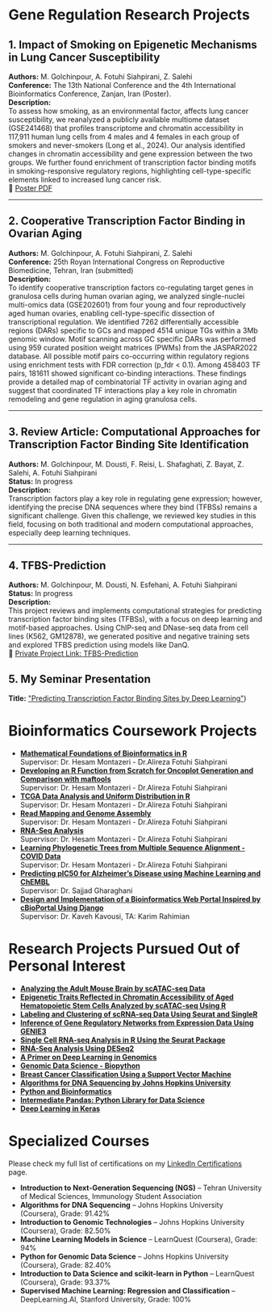 # Gene Regulation Research Projects 
## 1. Impact of Smoking on Epigenetic Mechanisms in Lung Cancer Susceptibility  
**Authors:** M. Golchinpour, A. Fotuhi Siahpirani, Z. Salehi  
**Conference:** The 13th National Conference and the 4th International Bioinformatics Conference, Zanjan, Iran (Poster).<br>
**Description:**  
To assess how smoking, as an environmental factor, affects lung cancer susceptibility, we reanalyzed a publicly available multiome dataset (GSE241468) that profiles transcriptome and chromatin accessibility in 117,911 human lung cells from 4 males and 4 females in each group of smokers and never-smokers (Long et al., 2024). Our analysis identified changes in chromatin accessibility and gene expression between the two groups. We further found enrichment of transcription factor binding motifs in smoking-responsive regulatory regions, highlighting cell-type-specific elements linked to increased lung cancer risk.    
📄 [Poster PDF](https://github.com/mariyagolchin/projects/blob/main/Poster_golchinpour.pdf)

---

## 2. Cooperative Transcription Factor Binding in Ovarian Aging  
**Authors:** M. Golchinpour, A. Fotuhi Siahpirani, Z. Salehi  
**Conference:** 25th Royan International Congress on Reproductive Biomedicine, Tehran, Iran (submitted)  
**Description:**  
To identify cooperative transcription factors co-regulating target genes in granulosa cells during human ovarian aging, we analyzed single-nuclei multi-omics data (GSE202601) from four young and four reproductively aged human ovaries, enabling cell-type-specific dissection of transcriptional regulation. We identified 7262 differentially accessible regions (DARs) specific to GCs and mapped 4514 unique TGs within a 3Mb genomic window. Motif scanning across GC specific DARs was performed using 959 curated position weight matrices (PWMs) from the JASPAR2022 database. All possible motif pairs co-occurring within regulatory regions using enrichment tests with FDR correction (p_fdr < 0.1). Among 458403 TF pairs, 181611 showed significant co-binding interactions. These findings provide a detailed map of combinatorial TF activity in ovarian aging and suggest that coordinated TF interactions play a key role in chromatin remodeling and gene regulation in aging granulosa cells.

---

## 3. Review Article: Computational Approaches for Transcription Factor Binding Site Identification  
**Authors:** M. Golchinpour, M. Dousti, F. Reisi, L. Shafaghati, Z. Bayat, Z. Salehi, A. Fotuhi Siahpirani  
**Status:** In progress  
**Description:**  
Transcription factors play a key role in regulating gene expression; however, identifying the precise DNA sequences where they bind (TFBSs) remains a significant challenge. Given this challenge, we reviewed key studies in this field, focusing on both traditional and modern computational approaches, especially deep learning techniques.

---

## 4. TFBS-Prediction  
**Authors:** M. Golchinpour, M. Dousti, N. Esfehani, A. Fotuhi Siahpirani  
**Status:** In progress  
**Description:**  
This project reviews and implements computational strategies for predicting transcription factor binding sites (TFBSs), with a focus on deep learning and motif-based approaches. Using ChIP-seq and DNase-seq data from cell lines (K562, GM12878), we generated positive and negative training sets and explored TFBS prediction using models like DanQ.<br>
 🔗 [Private Project Link: TFBS-Prediction](https://github.com/mariyagolchin/TFBS-Prediction)

 ## 5. My Seminar Presentation
**Title:** ["Predicting Transcription Factor Binding Sites by Deep Learning"](https://github.com/mariyagolchin/Seminar-Presentation_Predicting-transcription-factor-binding-site-by-deep-learning?tab=readme-ov-file))

# Bioinformatics Coursework Projects

- **[Mathematical Foundations of Bioinformatics in R](https://github.com/mariyagolchin/MFB-R-Programming-1/blob/main/HW_P01.pdf)**  
  Supervisor: Dr. Hesam Montazeri - Dr.Alireza Fotuhi Siahpirani
- **[Developing an R Function from Scratch for Oncoplot Generation and Comparison with maftools](https://github.com/mariyagolchin/MFB-R-Programming-2/blob/main/HW_P02.pdf)**  
  Supervisor: Dr. Hesam Montazeri - Dr.Alireza Fotuhi Siahpirani
- **[TCGA Data Analysis and Uniform Distribution in R](https://github.com/mariyagolchin/MFB-R-Programming-4/blob/main/HW_P04.pdf)**  
  Supervisor: Dr. Hesam Montazeri  - Dr.Alireza Fotuhi Siahpirani 
- **[Read Mapping and Genome Assembly](https://github.com/mariyagolchin/Read-mapping-and-genome-assembly/)**  
  Supervisor: Dr. Hesam Montazeri - Dr.Alireza Fotuhi Siahpirani
- **[RNA-Seq Analysis](https://github.com/mariyagolchin/RNA-Seq-analysis/blob/main/)**  
  Supervisor: Dr. Hesam Montazeri  - Dr.Alireza Fotuhi Siahpirani
- **[Learning Phylogenetic Trees from Multiple Sequence Alignment - COVID Data](https://github.com/mariyagolchin/-Learning-Phylogenetic-Trees/tree/main)**  
  Supervisor: Dr. Hesam Montazeri   - Dr.Alireza Fotuhi Siahpirani
- **[Predicting pIC50 for Alzheimer’s Disease using Machine Learning and ChEMBL](https://github.com/mariyagolchin/Predicting-PIC50-with-machine-learning)**  
  Supervisor: Dr. Sajjad Gharaghani  
- **[Design and Implementation of a Bioinformatics Web Portal Inspired by cBioPortal Using Django](https://github.com/mariyagolchin/Cbioportal)**  
  Supervisor: Dr. Kaveh Kavousi, TA: Karim Rahimian  


# Research Projects Pursued Out of Personal Interest

- **[Analyzing the Adult Mouse Brain by scATAC-seq Data](https://github.com/mariyagolchin/Analyzing-adult-mouse-brain-scATAC-seq-Compiled-August-20-2024?tab=readme-ov-file)**  
- **[Epigenetic Traits Reflected in Chromatin Accessibility of Aged Hematopoietic Stem Cells Analyzed by scATAC-seq Using R](https://github.com/mariyagolchin/implementing-Epigenetic-traits-inscribed-in-chromatin-accessibility-in-aged-hematopoietic-stem-cells/tree/main)**  
- **[Labeling and Clustering of scRNA-seq Data Using Seurat and SingleR](https://github.com/mariyagolchin/LableCells_SingleR)**  
- **[Inference of Gene Regulatory Networks from Expression Data Using GENIE3](https://github.com/mariyagolchin/GENIE3_GRN-Inference)**  
- **[Single Cell RNA-seq Analysis in R Using the Seurat Package](https://github.com/mariyagolchin/scRNA-seq-analysis-with-Seurat)**  
- **[RNA-Seq Analysis Using DESeq2](https://github.com/mariyagolchin/RNAseq_analysis)**  
- **[A Primer on Deep Learning in Genomics](https://github.com/mariyagolchin/A-Primer-on-Deep-Learning-in-Genomics)**  
- **[Genomic Data Science - Biopython](https://github.com/mariyagolchin/Python-for-Genomic-Data-Science/blob/main/Python_for_Genomic_Data_Science.ipynb)**  
- **[Breast Cancer Classification Using a Support Vector Machine](https://github.com/mariyagolchin/Breast-Cancer-Classification-Using-a-Support-Vector-Machine?tab=readme-ov-file)**  
- **[Algorithms for DNA Sequencing by Johns Hopkins University](https://github.com/mariyagolchin/Algorithms-for-DNA-Sequencing-Ben-Langmead)**  
- **[Python and Bioinformatics](https://github.com/mariyagolchin/Python-and-Bioinformatics)**  
- **[Intermediate Pandas: Python Library for Data Science](https://github.com/mariyagolchin/IntermediatePandasPythonLibraryforDataScience)**  
- **[Deep Learning in Keras](https://github.com/mariyagolchin/Deep-Learning-in-Keras-Tutorial)**


# Specialized Courses

Please check my full list of certifications on my [LinkedIn Certifications](https://www.linkedin.com/in/mariyagolchinpour/details/certifications/) page.

- **Introduction to Next-Generation Sequencing (NGS)** – Tehran University of Medical Sciences, Immunology Student Association  
- **Algorithms for DNA Sequencing** – Johns Hopkins University (Coursera), Grade: 91.42%
- **Introduction to Genomic Technologies** – Johns Hopkins University (Coursera), Grade: 82.50%
- **Machine Learning Models in Science** – LearnQuest (Coursera), Grade: 94%
- **Python for Genomic Data Science** – Johns Hopkins University (Coursera), Grade: 82.40%
- **Introduction to Data Science and scikit-learn in Python** – LearnQuest (Coursera), Grade: 93.37%
- **Supervised Machine Learning: Regression and Classification** – DeepLearning.AI, Stanford University, Grade: 100%

